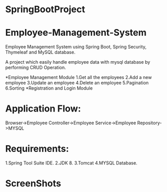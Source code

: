 # SpringBootProject
#                       Employee-Management-System
Employee Management System using Spring Boot, Spring Security, Thymeleaf and MySQL database.
 
A project which easily handle employee data with mysql database by performing CRUD Operation.

*Employee Management Module
  1.Get all the employees
  2.Add a new employee
  3.Update an employee
  4.Delete an employee
  5.Pagination
  6.Sorting 
*Registration and Login Module

# Application Flow:
   Browser->Employee Controller->Employee Service->Employee Repository->MYSQL
# Requirements:
  1.Spring Tool Suite IDE.
  2.JDK 8.
  3.Tomcat
  4.MYSQL Database.
# ScreenShots
    
   
     
